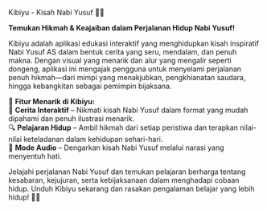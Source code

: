 Kibiyu - Kisah Nabi Yusuf 📖✨  

**Temukan Hikmah & Keajaiban dalam Perjalanan Hidup Nabi Yusuf!**  

Kibiyu adalah aplikasi edukasi interaktif yang menghidupkan kisah inspiratif Nabi Yusuf AS dalam bentuk cerita yang seru, mendalam, dan penuh makna. Dengan visual yang menarik dan alur yang mengalir seperti dongeng, aplikasi ini mengajak pengguna untuk menyelami perjalanan penuh hikmah—dari mimpi yang menakjubkan, pengkhianatan saudara, hingga kebangkitan sebagai pemimpin bijaksana.  

🌟 **Fitur Menarik di Kibiyu:**  
📖 **Cerita Interaktif** – Nikmati kisah Nabi Yusuf dalam format yang mudah dipahami dan penuh ilustrasi menarik.  
🔍 **Pelajaran Hidup** – Ambil hikmah dari setiap peristiwa dan terapkan nilai-nilai keteladanan dalam kehidupan sehari-hari.  
🎤 **Mode Audio** – Dengarkan kisah Nabi Yusuf melalui narasi yang menyentuh hati.  

Jelajahi perjalanan Nabi Yusuf dan temukan pelajaran berharga tentang kesabaran, kejujuran, serta kebijaksanaan dalam menghadapi cobaan hidup. Unduh Kibiyu sekarang dan rasakan pengalaman belajar yang lebih hidup! 🚀✨
